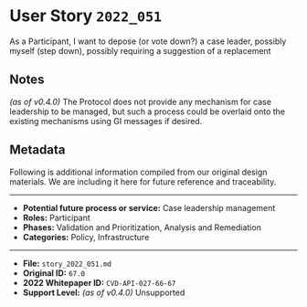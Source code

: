 
# User Story `2022_051` #

As a Participant, I want to depose (or vote down?) a case leader, possibly myself (step down), possibly requiring a suggestion of a replacement

## Notes ##

*(as of v0.4.0)*
The Protocol does not provide any mechanism for case leadership to be managed, but such a process could be overlaid onto the existing mechanisms using GI messages if desired.


## Metadata ##

Following is additional information compiled from our original design materials.
We are including it here for future reference and traceability.

---

- **Potential future process or service:** Case leadership management
- **Roles:** Participant
- **Phases:** Validation and Prioritization, Analysis and Remediation
- **Categories:** Policy, Infrastructure

---

- **File:** `story_2022_051.md`
- **Original ID:** `67.0`
- **2022 Whitepaper ID:** `CVD-API-027-66-67`
- **Support Level:** *(as of v0.4.0)* Unsupported
